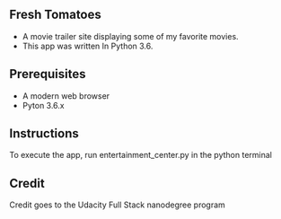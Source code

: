 Fresh Tomatoes
---------------
* A movie trailer site displaying some of my favorite movies.
* This app was written In Python 3.6.

Prerequisites
-------------
* A modern web browser
* Pyton 3.6.x

Instructions
------------
To execute the app, run entertainment_center.py in the python terminal

Credit
------
Credit goes to the Udacity Full Stack nanodegree program
